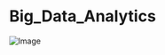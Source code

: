 # Big_Data_Analytics
![Image](https://github.com/user-attachments/assets/51e89500-ca0d-4d22-a48e-a327cb639f3c)
